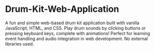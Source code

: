 # Drum-Kit-Web-Application
A fun and simple web-based drum kit application built with vanilla JavaScript, HTML, and CSS. Play drum sounds by clicking buttons or pressing keyboard keys, complete with animations! Perfect for learning event handling and audio integration in web development.  No external libraries used.
